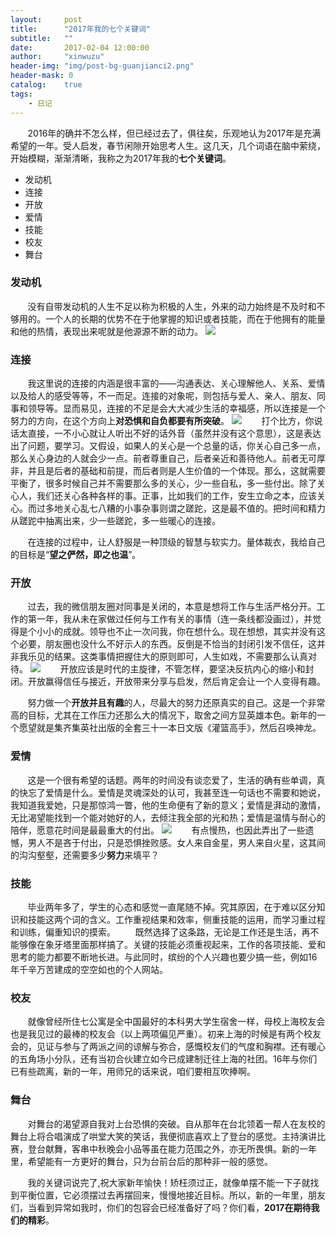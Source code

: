 ```yaml
---
layout:     post
title:      "2017年我的七个关键词"
subtitle:   ""
date:       2017-02-04 12:00:00
author:     "xinwuzu"
header-img: "img/post-bg-guanjianci2.png"
header-mask: 0	
catalog:    true
tags:
    - 日记
---
```


&#160; &#160; &#160; &#160;2016年的确并不怎么样，但已经过去了，俱往矣，乐观地认为2017年是充满希望的一年。受人启发，春节闲隙开始思考人生。这几天，几个词语在脑中萦绕，开始模糊，渐渐清晰，我称之为2017年我的**七个关键词**。

- 发动机
- 连接
- 开放
- 爱情
- 技能
- 校友
- 舞台

### 发动机
&#160; &#160; &#160; &#160;没有自带发动机的人生不足以称为积极的人生，外来的动力始终是不及时和不够用的。一个人的长期的优势不在于他掌握的知识或者技能，而在于他拥有的能量和他的热情，表现出来呢就是他源源不断的动力。
![](http://7xqi68.com1.z0.glb.clouddn.com/2017-01.jpg)

### 连接
&#160; &#160; &#160; &#160;我这里说的连接的内涵是很丰富的——沟通表达、关心理解他人、关系、爱情以及给人的感受等等，不一而足。连接的对象呢，则包括与爱人、亲人、朋友、同事和领导等。显而易见，连接的不足是会大大减少生活的幸福感，所以连接是一个努力的方向，在这个方向上**对恐惧和自负都要有所突破**。
![](http://7xqi68.com1.z0.glb.clouddn.com/2017-02.jpg)
&#160; &#160; &#160; &#160;打个比方，你说话太直接，一不小心就让人听出不好的话外音（虽然并没有这个意思），这是表达出了问题，要学习。又假设，如果人的关心是一个总量的话，你关心自己多一点，那么关心身边的人就会少一点。前者尊重自己，后者亲近和善待他人。前者无可厚非，并且是后者的基础和前提，而后者则是人生价值的一个体现。那么，这就需要平衡了，很多时候自己并不需要那么多的关心，少一些自私，多一些付出。除了关心人，我们还关心各种各样的事。正事，比如我们的工作，安生立命之本，应该关心。而过多地关心乱七八糟的小事杂事则谓之蹉跎，这是最不值的。把时间和精力从蹉跎中抽离出来，少一些蹉跎，多一些暖心的连接。

&#160; &#160; &#160; &#160;在连接的过程中，让人舒服是一种顶级的智慧与软实力。量体裁衣，我给自己的目标是“**望之俨然，即之也温**”。

### 开放
&#160; &#160; &#160; &#160;过去，我的微信朋友圈对同事是关闭的，本意是想将工作与生活严格分开。工作的第一年，我从未在家做过任何与工作有关的事情（连一条线都没画过），并觉得是个小小的成就。领导也不止一次问我，你在想什么。现在想想，其实并没有这个必要，朋友圈也没什么不好示人的东西。反倒是不恰当的封闭引发不信任，这并非我乐见的结果。这类事情把握住大的原则即可，人生如戏，不需要那么认真对待。
![](http://7xqi68.com1.z0.glb.clouddn.com/2017-03.jpg)
&#160; &#160; &#160; &#160;开放应该是时代的主旋律，不管怎样，要坚决反抗内心的缩小和封闭。开放赢得信任与接近，开放带来分享与启发，然后肯定会让一个人变得有趣。

&#160; &#160; &#160; &#160;努力做一个**开放并且有趣**的人，尽最大的努力还原真实的自己。这是一个非常高的目标，尤其在工作压力还那么大的情况下，取舍之间方显英雄本色。新年的一个愿望就是集齐集英社出版的全套三十一本日文版《灌篮高手》，然后召唤神龙。

### 爱情
&#160; &#160; &#160; &#160;这是一个很有希望的话题。两年的时间没有谈恋爱了，生活的确有些单调，真的快忘了爱情是什么。爱情是灵魂深处的认可，我甚至连一句话也不需要和她说，我知道我爱她，只是那惊鸿一瞥，他的生命便有了新的意义；爱情是湃动的激情，无比渴望能找到一个能对她好的人，去倾注我全部的光和热；爱情是温情与耐心的陪伴，愿意花时间是最最重大的付出。
![](http://7xqi68.com1.z0.glb.clouddn.com/2017-04.jpg)
&#160; &#160; &#160; &#160;有点慢热，也因此弄出了一些遗憾，男人不是吝于付出，只是恐惧挫败感。女人来自金星，男人来自火星，这其间的沟沟壑壑，还需要多少**努力**来填平？

### 技能
&#160; &#160; &#160; &#160;毕业两年多了，学生的心态和感觉一直尾随不掉。究其原因，在于难以区分知识和技能这两个词的含义。工作重视结果和效率，侧重技能的运用，而学习重过程和训练，偏重知识的摸索。
&#160; &#160; &#160; &#160;既然选择了这条路，无论是工作还是生活，再不能够像在象牙塔里面那样搞了。关键的技能必须重视起来，工作的各项技能、爱和思考的能力都要不断地长进。与此同时，缤纷的个人兴趣也要少搞一些，例如16年千辛万苦建成的空空如也的个人网站。

### 校友
&#160; &#160; &#160; &#160;就像曾经所住七公寓是全中国最好的本科男大学生宿舍一样，母校上海校友会也是我见过的最棒的校友会（以上两项偏见严重）。初来上海的时候是有两个校友会的，见证与参与了两派之间的谅解与弥合，感慨校友们的气度和胸襟。还有暖心的五角场小分队，还有当初合伙建立如今已成建制迁往上海的社团。16年与你们已有些疏离，新的一年，用师兄的话来说，咱们要相互吹捧啊。

### 舞台
&#160; &#160; &#160; &#160;对舞台的渴望源自我对上台恐惧的突破。自从那年在台北领着一帮人在友校的舞台上将合唱演成了哄堂大笑的笑话，我便彻底喜欢上了登台的感觉。主持演讲比赛，登台献舞，客串中秋晚会小品等虽在能力范围之外，亦无所畏惧。新的一年里，希望能有一方更好的舞台，只为台前台后的那种非一般的感觉。

&#160; &#160; &#160; &#160;我的关键词说完了,祝大家新年愉快！矫枉须过正，就像单摆不能一下子就找到平衡位置，它必须摆过去再摆回来，慢慢地接近目标。所以，新的一年里，朋友们，当看到异常如我时，你们的包容会已经准备好了吗？你们看，**2017在期待我们的精彩**。
